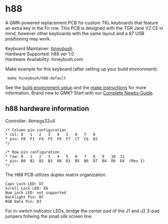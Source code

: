 h88
===

A QMK-powered replacement PCB for custom TKL keyboards that feature an extra key in the Fn row. This PCB is designed with the TGR Jane V2 CE in mind, however other keyboards with the same layout and a.87 USB positioning may work.

Keyboard Maintainer: [hineybush](https://github.com/hineybush)  
Hardware Supported: h88 ver 1.0  
Hardware Availability: hineybush.com

Make example for this keyboard (after setting up your build environment):
     
     make hineybush/h88:default
   
See the [build environment setup](https://docs.qmk.fm/#/getting_started_build_tools) and the [make instructions](https://docs.qmk.fm/#/getting_started_make_guide) for more information. Brand new to QMK? Start with our [Complete Newbs Guide](https://docs.qmk.fm/#/newbs).

## h88 hardware information

Controller: Atmega32u4

    /* Column pin configuration
    * col: 0   1   2   3   4   5   6   7   8   
    * pin: F0  F1  F4  F5  F6  F7  C7  C6  D2
    */
     
    /* Row pin configuration
    * row: 0   1   2   3   4   5   6   7   8   9   10  11
    * pin: B0  B1  B2  B3  D0  D1  B5  B6  D7  B4  D6  D4  (Rev 1)
    */
    
The H88 PCB utilizes duplex matrix organization.

    Caps Lock LED: D7
    Scroll Lock LED: E6
    Num Lock LED: not supported
    Backlight Pin: B7
    RGB Data Pin: D3
    


For in-switch indicator LEDs, bridge the center pad of the J1 and J2 3-pad jumpers follwing the small silk screen line.
